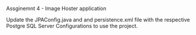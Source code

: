 Assginemnt 4 - Image Hoster application

Update the JPAConfig.java and and persistence.xml file with the respective Postgre SQL Server Configurations to use the project. 
